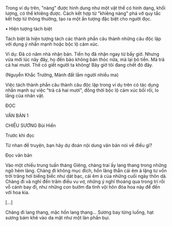 Trong ví dụ trên, "nàng" được hình dung như một vật thể có hình dạng, khối lượng, có thể khiêng được. Cách kết hợp từ "khiêng nàng" phá vỡ quy tắc kết hợp từ thông thường, tạo ra một ấn tượng đặc biệt cho người đọc.

• Hiện tượng tách biệt

Tách biệt là hiện tượng tách các thành phần câu thành những câu độc lập với dụng ý nhấn mạnh hoặc bộc lộ cảm xúc.

Ví dụ: Đã có năm nhà nhận bán. Tiền họ đã nhận ngay từ bấy giờ. Nhưng vừa mới lúc nãy đây, họ đến bảo không bán thóc nữa, mà lại bỏ tiền. Mà trả cả hai mươi. Thế có giết người ta không! Bây giờ tôi đang chết đó đây.

(Nguyễn Khắc Trường, Mảnh đất lắm người nhiều ma)

Việc tách thành phần câu thành câu độc lập trong ví dụ trên có tác dụng nhấn mạnh sự việc "trả cả hai mươi", đồng thời bộc lộ cảm xúc bối rối, lo lắng của nhân vật.

ĐỌC

VĂN BẢN 1

CHIỀU SƯƠNG
Bùi Hiển

Trước khi đọc

Từ nhan đề truyện, bạn hãy dự đoán nội dung văn bản nói về điều gì?

Đọc văn bản

Vào một chiều trung tuần tháng Giêng, chàng trai ấy lang thang trong những ngõ hẻm làng. Chàng đi không mục đích, hồn lãng thẫn cái êm ả lặng tư vốn trời trăng hơi biếng biếc như dát bạc, cái êm ả của những cuối ngày thôn dã. Chàng đi và nghĩ đến trăm điều vu vơ, những ý nghĩ thoáng qua trong trí rồi vỗ cánh bay đi, như những con bướm đa tình vội hôn đóa hoa này để đến với hoa kia.

[...]

Chàng đi lang thang, mặc hồn lang thang... Sương bay từng luồng, hạt sương bám khẽ vào da mặt như một làn phấn bụi.